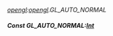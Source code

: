 _[opengl](../../modules/opengl/opengl-module.md):[opengl](../../modules/opengl/opengl-module.md).GL\_AUTO\_NORMAL_
##### Const GL\_AUTO\_NORMAL:[Int](../../modules/wonkey/wonkey-types-int.md)
